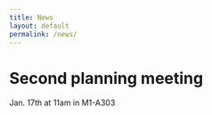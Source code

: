 ```yaml
---
title: News
layout: default
permalink: /news/
---
```


# Second planning meeting
Jan. 17th at 11am in M1-A303
